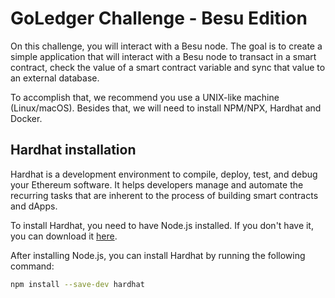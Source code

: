 # GoLedger Challenge - Besu Edition

On this challenge, you will interact with a Besu node. The goal is to create a simple application that will interact with a Besu node to transact in a smart contract, check the value of a smart contract variable and sync that value to an external database.

To accomplish that, we recommend you use a UNIX-like machine (Linux/macOS). Besides that, we will need to install NPM/NPX, Hardhat and Docker.

## Hardhat installation

Hardhat is a development environment to compile, deploy, test, and debug your Ethereum software. It helps developers manage and automate the recurring tasks that are inherent to the process of building smart contracts and dApps.

To install Hardhat, you need to have Node.js installed. If you don't have it, you can download it [here](https://nodejs.org/).

After installing Node.js, you can install Hardhat by running the following command:

```bash
npm install --save-dev hardhat
```

